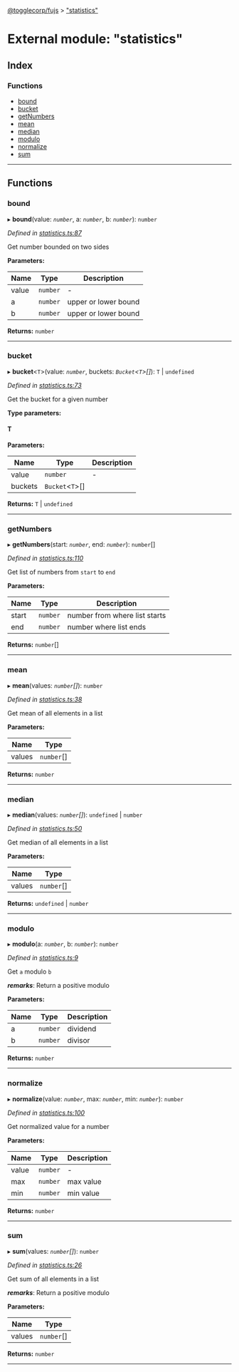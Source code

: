 [@togglecorp/fujs](../README.md) > ["statistics"](../modules/_statistics_.md)

# External module: "statistics"

## Index

### Functions

* [bound](_statistics_.md#bound)
* [bucket](_statistics_.md#bucket)
* [getNumbers](_statistics_.md#getnumbers)
* [mean](_statistics_.md#mean)
* [median](_statistics_.md#median)
* [modulo](_statistics_.md#modulo)
* [normalize](_statistics_.md#normalize)
* [sum](_statistics_.md#sum)

---

## Functions

<a id="bound"></a>

###  bound

▸ **bound**(value: *`number`*, a: *`number`*, b: *`number`*): `number`

*Defined in [statistics.ts:87](https://github.com/toggle-corp/fujs/blob/ade87ee/src/statistics.ts#L87)*

Get number bounded on two sides

**Parameters:**

| Name | Type | Description |
| ------ | ------ | ------ |
| value | `number` |  \- |
| a | `number` |  upper or lower bound |
| b | `number` |  upper or lower bound |

**Returns:** `number`

___
<a id="bucket"></a>

###  bucket

▸ **bucket**<`T`>(value: *`number`*, buckets: *`Bucket`<`T`>[]*): `T` \| `undefined`

*Defined in [statistics.ts:73](https://github.com/toggle-corp/fujs/blob/ade87ee/src/statistics.ts#L73)*

Get the bucket for a given number

**Type parameters:**

#### T 
**Parameters:**

| Name | Type | Description |
| ------ | ------ | ------ |
| value | `number` |  \- |
| buckets | `Bucket`<`T`>[] |   |

**Returns:** `T` \| `undefined`

___
<a id="getnumbers"></a>

###  getNumbers

▸ **getNumbers**(start: *`number`*, end: *`number`*): `number`[]

*Defined in [statistics.ts:110](https://github.com/toggle-corp/fujs/blob/ade87ee/src/statistics.ts#L110)*

Get list of numbers from `start` to `end`

**Parameters:**

| Name | Type | Description |
| ------ | ------ | ------ |
| start | `number` |  number from where list starts |
| end | `number` |  number where list ends |

**Returns:** `number`[]

___
<a id="mean"></a>

###  mean

▸ **mean**(values: *`number`[]*): `number`

*Defined in [statistics.ts:38](https://github.com/toggle-corp/fujs/blob/ade87ee/src/statistics.ts#L38)*

Get mean of all elements in a list

**Parameters:**

| Name | Type |
| ------ | ------ |
| values | `number`[] |

**Returns:** `number`

___
<a id="median"></a>

###  median

▸ **median**(values: *`number`[]*): `undefined` \| `number`

*Defined in [statistics.ts:50](https://github.com/toggle-corp/fujs/blob/ade87ee/src/statistics.ts#L50)*

Get median of all elements in a list

**Parameters:**

| Name | Type |
| ------ | ------ |
| values | `number`[] |

**Returns:** `undefined` \| `number`

___
<a id="modulo"></a>

###  modulo

▸ **modulo**(a: *`number`*, b: *`number`*): `number`

*Defined in [statistics.ts:9](https://github.com/toggle-corp/fujs/blob/ade87ee/src/statistics.ts#L9)*

Get `a` modulo `b`

*__remarks__*: Return a positive modulo

**Parameters:**

| Name | Type | Description |
| ------ | ------ | ------ |
| a | `number` |  dividend |
| b | `number` |  divisor |

**Returns:** `number`

___
<a id="normalize"></a>

###  normalize

▸ **normalize**(value: *`number`*, max: *`number`*, min: *`number`*): `number`

*Defined in [statistics.ts:100](https://github.com/toggle-corp/fujs/blob/ade87ee/src/statistics.ts#L100)*

Get normalized value for a number

**Parameters:**

| Name | Type | Description |
| ------ | ------ | ------ |
| value | `number` |  \- |
| max | `number` |  max value |
| min | `number` |  min value |

**Returns:** `number`

___
<a id="sum"></a>

###  sum

▸ **sum**(values: *`number`[]*): `number`

*Defined in [statistics.ts:26](https://github.com/toggle-corp/fujs/blob/ade87ee/src/statistics.ts#L26)*

Get sum of all elements in a list

*__remarks__*: Return a positive modulo

**Parameters:**

| Name | Type |
| ------ | ------ |
| values | `number`[] |

**Returns:** `number`

___

